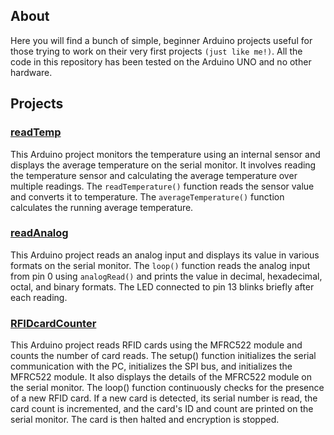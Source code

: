 
## About
Here you will find a bunch of simple, beginner Arduino projects useful for those trying to
work on their very first projects `(just like me!)`. All the code in this repository has been tested on the Arduino UNO and no
other hardware.

## Projects

### [readTemp](https://github.com/stn04/arduino-basics/blob/main/readTemp.ino)
This Arduino project monitors the temperature using an internal sensor and displays the average temperature on the serial 
monitor. It involves reading the temperature sensor and calculating the average temperature over multiple readings. 
The `readTemperature()` function reads the sensor value and converts it to temperature. 
The `averageTemperature()` function calculates the running average temperature. 

### [readAnalog](https://github.com/stn04/arduino-basics/blob/main/readAnalog.ino)
This Arduino project reads an analog input and displays its value in various formats on the serial monitor. 
The `loop()` function reads the analog input from pin 0 using `analogRead()` and prints the value in decimal,
hexadecimal, octal, and binary formats. The LED connected to pin 13 blinks briefly after each reading.

### [RFIDcardCounter](https://github.com/stn04/arduino-basics/blob/main/RFIDcountCard.ino)
This Arduino project reads RFID cards using the MFRC522 module and counts the number of card reads.
The setup() function initializes the serial communication with the PC,
initializes the SPI bus, and initializes the MFRC522 module. It also displays 
the details of the MFRC522 module on the serial monitor.
The loop() function continuously checks for the presence of a new RFID card. If a new card is detected,
its serial number is read, the card count is incremented, and the card's ID and count are printed on the serial monitor.
The card is then halted and encryption is stopped.
